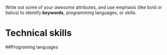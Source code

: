 Write out some of your *awesome* attributes, and use emphasis (like bold or italics) to identify **keywords**, programming languages, or skills. 
# Technical skills

##Programing languages
